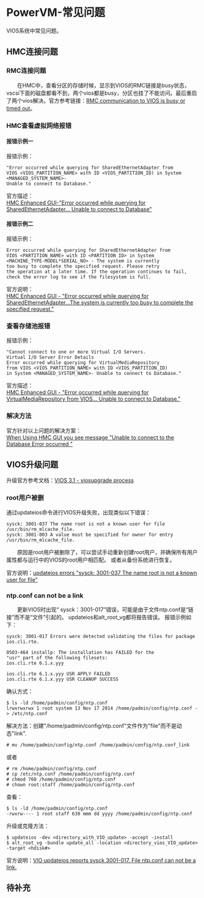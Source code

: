 # PowerVM-常见问题
VIOS系统中常见问题。
## HMC连接问题
### RMC连接问题
&#8195;&#8195;在HMC中，查看分区的存储时候，显示到VIOS的RMC链接是busy状态，vscsi下面的磁盘都看不到，两个vios都是busy，分区也挂了不能访问。最后重启了两个vios解决。官方参考链接：[RMC communication to VIOS is busy or timed out](https://www.ibm.com/docs/en/powervc/2.0.0?topic=solutions-rmc-communication-vios-is-busy-timed-out)。
### HMC查看虚拟网络报错
#### 报错示例一
报错示例：
```
"Error occurred while querying for SharedEthernetAdapter from 
VIOS <VIOS_PARTITION_NAME> with ID <VIOS_PARTITION_ID) in System <MANAGED_SYSTEM_NAME>- 
Unable to connect to Database."
```
官方描述：      
[HMC Enhanced GUI-"Error occurred while querying for SharedEthernetAdapter... Unable to connect to Database"](https://www.ibm.com/support/pages/node/961332?mhsrc=ibmsearch_a&mhq=error%20occurred%20while%20querying%20for%20sharedethernetadapter%20from%20vios)

#### 报错示例二
报错示例：
```
Error occurred while querying for SharedEthernetAdapter from 
VIOS <PARTITION_NAME> with ID <PARTITION ID> in System 
<MACHINE_TYPE-MODEL*SERIAL_NO> - The system is currently 
too busy to complete the specified request. Please retry 
the operation at a later time. If the operation continues to fail, 
check the error log to see if the filesystem is full.
```
官方说明：    
[HMC Enhanced GUI - "Error occurred while querying for SharedEthernetAdapter...The system is currently too busy to complete the specified request."](https://www.ibm.com/support/pages/node/1073894?mhsrc=ibmsearch_a&mhq=error%20occurred%20while%20querying%20for%20sharedethernetadapter%20from%20vios)

### 查看存储池报错
报错示例：
```
"Cannot connect to one or more Virtual I/O Servers.
Virtual I/O Server Error Details
Error occurred while querying for VirtualMediaRepository 
from VIOS <VIOS_PARTITION_NAME> with ID <VIOS_PARTITION_ID) 
in System <MANAGED_SYSTEM_NAME>- Unable to connect to Database."
```
官方描述：   
[HMC Enhanced GUI - "Error occurred while querying for VirtualMediaRepository from VIOS... Unable to connect to Database."](https://www.ibm.com/support/pages/node/1077855?mhsrc=ibmsearch_a&mhq=error%20occurred%20while%20querying%20for%20sharedethernetadapter%20from%20vios)

### 解决方法
官方针对以上问题的解决方案：        
[When Using HMC GUI you see message "Unable to connect to the Database Error occurred "](https://www.ibm.com/support/pages/when-using-hmc-gui-you-see-message-unable-connect-database-error-occurred)

## VIOS升级问题
升级官方参考文档：[VIOS 3.1 - viosupgrade process](https://www.ibm.com/support/pages/vios-31-viosupgrade-process)
### root用户被删
通过updateios命令进行VIOS升级失败，出现类似以下错误： 
```
sysck: 3001-037 The name root is not a known user for file /usr/bin/rm_mlcache_file.
sysck: 3001-003 A value must be specified for owner for entry /usr/bin/rm_mlcache_file.
```
&#8195;&#8195;原因是root用户被删除了，可以尝试手动重新创建root用户，并确保所有用户属性都与运行中的VIOS的root用户相匹配。 或者从备份系统进行恢复。

官方说明：[updateios errors "sysck: 3001-037 The name root is not a known user for file"](https://www.ibm.com/support/pages/node/742815?mhsrc=ibmsearch_a&mhq=sysck%3A3001-038%203001-017)

### ntp.conf can not be a link
&#8195;&#8195;更新VIOS时出现“ sysck：3001-017”错误，可能是由于文件ntp.conf是“链接”而不是“文件”引起的。 updateios和alt_root_vg都将报告错误。 报错示例如下：
```
sysck: 3001-017 Errors were detected validating the files for package ios.cli.rte.

0503-464 installp: The installation has FAILED for the
"usr" part of the following filesets:
ios.cli.rte 6.1.x.yyy

ios.cli.rte 6.1.x.yyy USR APPLY FAILED
ios.cli.rte 6.1.x.yyy USR CLEANUP SUCCESS
```
确认方式：
```
$ ls -ld /home/padmin/config/ntp.conf
lrwxrwxrwx 1 root system 13 Nov 17 2014 /home/padmin/config/ntp.conf -> /etc/ntp.conf
```
解决方法：创建"/home/padmin/config/ntp.conf"文件作为"file"而不是动态"link".
```
# mv /home/padmin/config/ntp.conf /home/padmin/config/ntp.conf_link
```
或者
```
# rm /home/padmin/config/ntp.conf
# cp /etc/ntp.conf /home/padmin/config/ntp.conf
# chmod 760 /home/padmin/config/ntp.conf
# chown root:staff /home/padmin/config/ntp.conf
```
查看：
```
$ ls -ld /home/padmin/config/ntp.conf
-rwxrw---- 1 root staff 630 mmm dd yyyy /home/padmin/config/ntp.conf
```
升级或克隆方法：
```
$ updateios -dev <directory_with_VIO_update> -accept -install
$ alt_root_vg -bundle update_all -location <directory_vios_VIO_update> -target <hdisk#>
```
官方说明：[VIO updateios reports sysck 3001-017. File ntp.conf can not be a link.](https://www.ibm.com/support/pages/node/646359?mhsrc=ibmsearch_a&mhq=sysck%3A3001-038%203001-003)

## 

## 待补充
